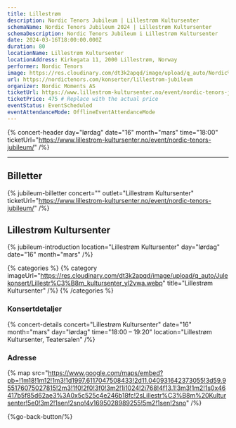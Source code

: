 ```yaml
---
title: Lillestrøm
description: Nordic Tenors Jubileum | Lillestrøm Kultursenter
schemaName: Nordic Tenors Jubileum 2024 | Lillestrøm Kultursenter
schemaDescription: Nordic Tenors Jubileum i Lillestrøm Kultursenter
date: 2024-03-16T18:00:00.000Z
duration: 80
locationName: Lillestrøm Kultursenter
locationAddress: Kirkegata 11, 2000 Lillestrøm, Norway
performer: Nordic Tenors
image: https://res.cloudinary.com/dt3k2apqd/image/upload/q_auto/Nordic%20Tenors/OG%20images/Jubileum/Lillestr%C3%B8m_n4eqmp.webp
url: https://nordictenors.com/konserter/lillestrom-jubileum
organizer: Nordic Moments AS
ticketUrl: https://www.lillestrom-kultursenter.no/event/nordic-tenors-jubileum/
ticketPrice: 475 # Replace with the actual price
eventStatus: EventScheduled
eventAttendanceMode: OfflineEventAttendanceMode
---
```


{% concert-header day="lørdag" date="16" month="mars" time="18:00" ticketUrl="https://www.lillestrom-kultursenter.no/event/nordic-tenors-jubileum/" /%}

---

## Billetter

{% jubileum-billetter concert="" outlet="Lillestrøm Kultursenter" ticketUrl="https://www.lillestrom-kultursenter.no/event/nordic-tenors-jubileum/" /%}

## Lillestrøm Kultursenter

{% jubileum-introduction location="Lillestrøm Kultursenter" day="lørdag" date="16" month="mars" /%}

{% categories %}
{% category imageUrl="https://res.cloudinary.com/dt3k2apqd/image/upload/q_auto/Julekonsert/Lillestr%C3%B8m_kultursenter_yl2vwa.webp" title="Lillestrøm Kultursenter" /%}
{% /categories %}

### Konsertdetaljer

{% concert-details concert="Lillestrøm Kultursenter" date="16" month="mars" day="lørdag" time="18:00 – 19:20" location="Lillestrøm Kultursenter, Teatersalen" /%}

### Adresse

{% map src="https://www.google.com/maps/embed?pb=!1m18!1m12!1m3!1d1997.6117047508433!2d11.040931642373055!3d59.955176075027815!2m3!1f0!2f0!3f0!3m2!1i1024!2i768!4f13.1!3m3!1m2!1s0x46417b5f85d62ae3%3A0x5c525c4e246b18fc!2sLillestr%C3%B8m%20Kultursenter!5e0!3m2!1sen!2sno!4v1695028989255!5m2!1sen!2sno" /%}

{%go-back-button/%}
